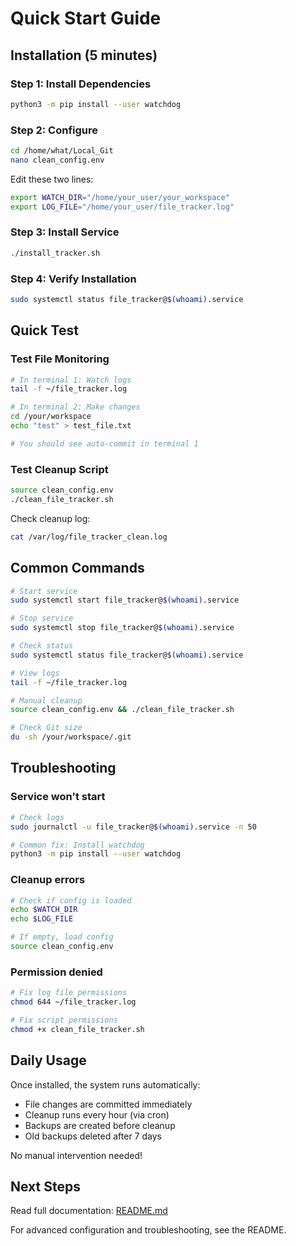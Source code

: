 # Quick Start Guide

## Installation (5 minutes)

### Step 1: Install Dependencies
```bash
python3 -m pip install --user watchdog
```

### Step 2: Configure
```bash
cd /home/what/Local_Git
nano clean_config.env
```

Edit these two lines:
```bash
export WATCH_DIR="/home/your_user/your_workspace"
export LOG_FILE="/home/your_user/file_tracker.log"
```

### Step 3: Install Service
```bash
./install_tracker.sh
```

### Step 4: Verify Installation
```bash
sudo systemctl status file_tracker@$(whoami).service
```

## Quick Test

### Test File Monitoring
```bash
# In terminal 1: Watch logs
tail -f ~/file_tracker.log

# In terminal 2: Make changes
cd /your/workspace
echo "test" > test_file.txt

# You should see auto-commit in terminal 1
```

### Test Cleanup Script
```bash
source clean_config.env
./clean_file_tracker.sh
```

Check cleanup log:
```bash
cat /var/log/file_tracker_clean.log
```

## Common Commands

```bash
# Start service
sudo systemctl start file_tracker@$(whoami).service

# Stop service
sudo systemctl stop file_tracker@$(whoami).service

# Check status
sudo systemctl status file_tracker@$(whoami).service

# View logs
tail -f ~/file_tracker.log

# Manual cleanup
source clean_config.env && ./clean_file_tracker.sh

# Check Git size
du -sh /your/workspace/.git
```

## Troubleshooting

### Service won't start
```bash
# Check logs
sudo journalctl -u file_tracker@$(whoami).service -n 50

# Common fix: Install watchdog
python3 -m pip install --user watchdog
```

### Cleanup errors
```bash
# Check if config is loaded
echo $WATCH_DIR
echo $LOG_FILE

# If empty, load config
source clean_config.env
```

### Permission denied
```bash
# Fix log file permissions
chmod 644 ~/file_tracker.log

# Fix script permissions
chmod +x clean_file_tracker.sh
```

## Daily Usage

Once installed, the system runs automatically:
- File changes are committed immediately
- Cleanup runs every hour (via cron)
- Backups are created before cleanup
- Old backups deleted after 7 days

No manual intervention needed!

## Next Steps

Read full documentation: [README.md](README.md)

For advanced configuration and troubleshooting, see the README.
